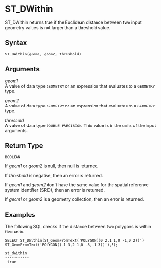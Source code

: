 # ST\_DWithin<a name="ST_DWithin-function"></a>

ST\_DWithin returns true if the Euclidean distance between two input geometry values is not larger than a threshold value\. 

## Syntax<a name="ST_DWithin-function-syntax"></a>

```
ST_DWithin(geom1, geom2, threshold)
```

## Arguments<a name="ST_DWithin-function-arguments"></a>

 *geom1*   
A value of data type `GEOMETRY` or an expression that evaluates to a `GEOMETRY` type\. 

 *geom2*   
A value of data type `GEOMETRY` or an expression that evaluates to a `GEOMETRY` type\. 

 *threshold*   
A value of data type `DOUBLE PRECISION`\. This value is in the units of the input arguments\. 

## Return Type<a name="ST_DWithin-function-return"></a>

`BOOLEAN`

If *geom1* or *geom2* is null, then null is returned\. 

If *threshold* is negative, then an error is returned\. 

If *geom1* and *geom2* don't have the same value for the spatial reference system identifier \(SRID\), then an error is returned\. 

If *geom1* or *geom2* is a geometry collection, then an error is returned\. 

## Examples<a name="ST_DWithin-function-examples"></a>

The following SQL checks if the distance between two polygons is within five units\. 

```
SELECT ST_DWithin(ST_GeomFromText('POLYGON((0 2,1 1,0 -1,0 2))'), ST_GeomFromText('POLYGON((-1 3,2 1,0 -3,-1 3))'),5);
```

```
st_dwithin
-----------
 true
```